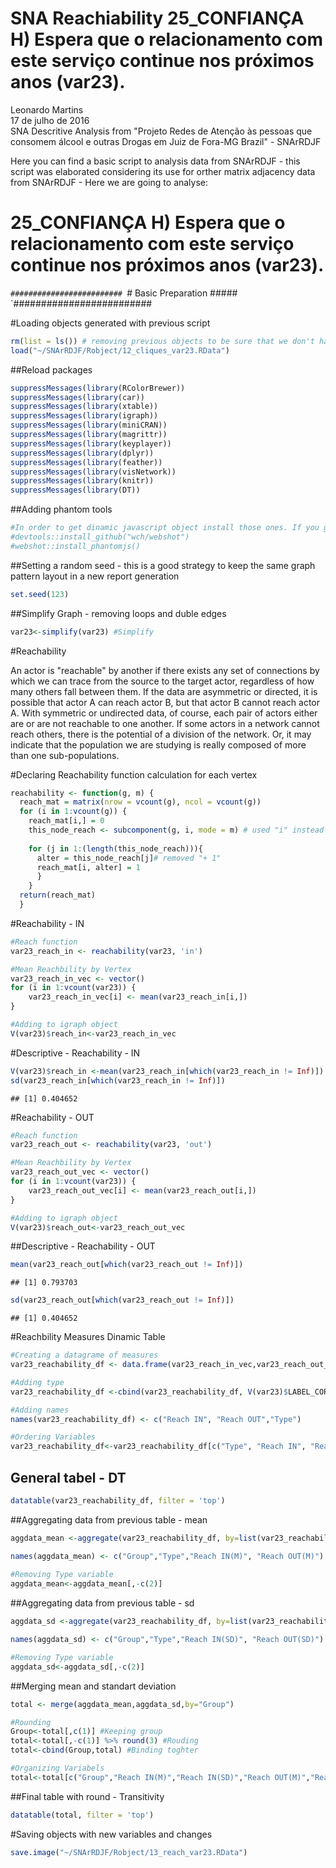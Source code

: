 # SNA Reachiability 25_CONFIANÇA H) Espera que o relacionamento com este serviço continue nos próximos anos (var23).
Leonardo Martins  
17 de julho de 2016  
SNA Descritive Analysis from "Projeto Redes de Atenção às pessoas que consomem álcool e outras Drogas em Juiz de Fora-MG   Brazil"  - SNArRDJF

Here you can find a basic script to analysis data from SNArRDJF - this script was elaborated considering its use for orther matrix adjacency data from SNArRDJF - Here we are going to analyse:

# 25_CONFIANÇA H) Espera que o relacionamento com este serviço continue nos próximos anos (var23).

`#########################
`# Basic Preparation #####
`#########################

#Loading objects generated with previous script 

```r
rm(list = ls()) # removing previous objects to be sure that we don't have objects conflicts name
load("~/SNArRDJF/Robject/12_cliques_var23.RData")
```
##Reload packages

```r
suppressMessages(library(RColorBrewer))
suppressMessages(library(car))
suppressMessages(library(xtable))
suppressMessages(library(igraph))
suppressMessages(library(miniCRAN))
suppressMessages(library(magrittr))
suppressMessages(library(keyplayer))
suppressMessages(library(dplyr))
suppressMessages(library(feather))
suppressMessages(library(visNetwork))
suppressMessages(library(knitr))
suppressMessages(library(DT))
```
##Adding phantom tools

```r
#In order to get dinamic javascript object install those ones. If you get problems installing go to Stackoverflow.com and type your error to discover what to do. In some cases the libraries need to be intalled in outside R libs.
#devtools::install_github("wch/webshot")
#webshot::install_phantomjs()
```
##Setting a random seed - this is a good strategy to keep the same graph pattern layout in a new report generation

```r
set.seed(123)
```

##Simplify Graph - removing loops and duble edges 

```r
var23<-simplify(var23) #Simplify
```


#Reachability

An actor is "reachable" by another if there exists any set of connections by which we can trace from the source to the target actor, regardless of how many others fall between them. If the data are asymmetric or directed, it is possible that actor A can reach actor B, but that actor B cannot reach actor A. With symmetric or undirected data, of course, each pair of actors either are or are not reachable to one another. If some actors in a network cannot reach others, there is the potential of a division of the network. Or, it may indicate that the population we are studying is really composed of more than one sub-populations.

#Declaring Reachability function calculation for each vertex

```r
reachability <- function(g, m) {
  reach_mat = matrix(nrow = vcount(g), ncol = vcount(g))
  for (i in 1:vcount(g)) {
    reach_mat[i,] = 0
    this_node_reach <- subcomponent(g, i, mode = m) # used "i" instead of "(i - 1)"
    
    for (j in 1:(length(this_node_reach))){
      alter = this_node_reach[j]# removed "+ 1"
      reach_mat[i, alter] = 1
      }
    }
  return(reach_mat)
  }
```
#Reachability - IN

```r
#Reach function
var23_reach_in <- reachability(var23, 'in')

#Mean Reachbility by Vertex
var23_reach_in_vec <- vector()
for (i in 1:vcount(var23)) {
    var23_reach_in_vec[i] <- mean(var23_reach_in[i,])
}

#Adding to igraph object
V(var23)$reach_in<-var23_reach_in_vec
```
#Descriptive - Reachability - IN

```r
V(var23)$reach_in <-mean(var23_reach_in[which(var23_reach_in != Inf)])
sd(var23_reach_in[which(var23_reach_in != Inf)])
```

```
## [1] 0.404652
```

#Reachability - OUT

```r
#Reach function
var23_reach_out <- reachability(var23, 'out')

#Mean Reachbility by Vertex
var23_reach_out_vec <- vector()
for (i in 1:vcount(var23)) {
    var23_reach_out_vec[i] <- mean(var23_reach_out[i,])
}

#Adding to igraph object
V(var23)$reach_out<-var23_reach_out_vec
```

##Descriptive - Reachability  - OUT

```r
mean(var23_reach_out[which(var23_reach_out != Inf)])
```

```
## [1] 0.793703
```

```r
sd(var23_reach_out[which(var23_reach_out != Inf)])
```

```
## [1] 0.404652
```

#Reachbility Measures Dinamic Table

```r
#Creating a datagrame of measures
var23_reachability_df <- data.frame(var23_reach_in_vec,var23_reach_out_vec) %>% round(3)

#Adding type
var23_reachability_df <-cbind(var23_reachability_df, V(var23)$LABEL_COR)

#Adding names
names(var23_reachability_df) <- c("Reach IN", "Reach OUT","Type")

#Ordering Variables
var23_reachability_df<-var23_reachability_df[c("Type", "Reach IN", "Reach OUT")]
```
## General tabel - DT 

```r
datatable(var23_reachability_df, filter = 'top')
```

<!--html_preserve--><div id="htmlwidget-5a5d49145d2d8981f157" style="width:100%;height:auto;" class="datatables html-widget"></div>
<script type="application/json" data-for="htmlwidget-5a5d49145d2d8981f157">{"x":{"filter":"top","filterHTML":"<tr>\n  <td>\u003c/td>\n  <td data-type=\"factor\" style=\"vertical-align: top;\">\n    <div class=\"form-group has-feedback\" style=\"margin-bottom: auto;\">\n      <input type=\"search\" placeholder=\"All\" class=\"form-control\" style=\"width: 100%;\"/>\n      <span class=\"glyphicon glyphicon-remove-circle form-control-feedback\">\u003c/span>\n    \u003c/div>\n    <div style=\"width: 100%; display: none;\">\n      <select multiple=\"multiple\" style=\"width: 100%;\" data-options=\"[&quot;Acolhimento Institucional&quot;,&quot;Ajuda Mútua&quot;,&quot;Ambulatório de Saúde Mental&quot;,&quot;Assistência Hospitalar&quot;,&quot;CAPS&quot;,&quot;CAPSAD&quot;,&quot;Consultório na Rua&quot;,&quot;CRAS/CREAS&quot;,&quot;Entidades Assistênciais e Dependencia Química e CT&quot;,&quot;Entidades Socioassistenciais&quot;,&quot;Residência Terapeutica&quot;,&quot;UAPS&quot;,&quot;Urgência/Emergência&quot;]\">\u003c/select>\n    \u003c/div>\n  \u003c/td>\n  <td data-type=\"number\" style=\"vertical-align: top;\">\n    <div class=\"form-group has-feedback\" style=\"margin-bottom: auto;\">\n      <input type=\"search\" placeholder=\"All\" class=\"form-control\" style=\"width: 100%;\"/>\n      <span class=\"glyphicon glyphicon-remove-circle form-control-feedback\">\u003c/span>\n    \u003c/div>\n    <div style=\"display: none; position: absolute; width: 200px;\">\n      <div data-min=\"0.005\" data-max=\"0.807\" data-scale=\"3\">\u003c/div>\n      <span style=\"float: left;\">\u003c/span>\n      <span style=\"float: right;\">\u003c/span>\n    \u003c/div>\n  \u003c/td>\n  <td data-type=\"number\" style=\"vertical-align: top;\">\n    <div class=\"form-group has-feedback\" style=\"margin-bottom: auto;\">\n      <input type=\"search\" placeholder=\"All\" class=\"form-control\" style=\"width: 100%;\"/>\n      <span class=\"glyphicon glyphicon-remove-circle form-control-feedback\">\u003c/span>\n    \u003c/div>\n    <div style=\"display: none; position: absolute; width: 200px;\">\n      <div data-min=\"0.005\" data-max=\"0.995\" data-scale=\"3\">\u003c/div>\n      <span style=\"float: left;\">\u003c/span>\n      <span style=\"float: right;\">\u003c/span>\n    \u003c/div>\n  \u003c/td>\n\u003c/tr>","data":[["1","2","3","4","5","6","7","8","9","10","11","12","13","14","15","16","17","18","19","20","21","22","23","24","25","26","27","28","29","30","31","32","33","34","35","36","37","38","39","40","41","42","43","44","45","46","47","48","49","50","51","52","53","54","55","56","57","58","59","60","61","62","63","64","65","66","67","68","69","70","71","72","73","74","75","76","77","78","79","80","81","82","83","84","85","86","87","88","89","90","91","92","93","94","95","96","97","98","99","100","101","102","103","104","105","106","107","108","109","110","111","112","113","114","115","116","117","118","119","120","121","122","123","124","125","126","127","128","129","130","131","132","133","134","135","136","137","138","139","140","141","142","143","144","145","146","147","148","149","150","151","152","153","154","155","156","157","158","159","160","161","162","163","164","165","166","167","168","169","170","171","172","173","174","175","176","177","178","179","180","181","182","183","184","185","186","187"],["Assistência Hospitalar","Ambulatório de Saúde Mental","CAPSAD","CRAS/CREAS","CRAS/CREAS","CRAS/CREAS","Assistência Hospitalar","Entidades Assistênciais e Dependencia Química e CT","Entidades Assistênciais e Dependencia Química e CT","Entidades Assistênciais e Dependencia Química e CT","CRAS/CREAS","CRAS/CREAS","Entidades Assistênciais e Dependencia Química e CT","Entidades Assistênciais e Dependencia Química e CT","UAPS","Residência Terapeutica","CRAS/CREAS","Urgência/Emergência","Entidades Socioassistenciais","Assistência Hospitalar","CAPS","Entidades Assistênciais e Dependencia Química e CT","CAPS","Ajuda Mútua","Entidades Socioassistenciais","Ajuda Mútua","Ajuda Mútua","CAPS","CRAS/CREAS","CRAS/CREAS","CRAS/CREAS","UAPS","Acolhimento Institucional","Ajuda Mútua","CRAS/CREAS","Entidades Assistênciais e Dependencia Química e CT","Entidades Assistênciais e Dependencia Química e CT","Residência Terapeutica","Residência Terapeutica","Entidades Socioassistenciais","Acolhimento Institucional","Consultório na Rua","Consultório na Rua","Entidades Assistênciais e Dependencia Química e CT","Entidades Socioassistenciais","CRAS/CREAS","Ajuda Mútua","Residência Terapeutica","Residência Terapeutica","Residência Terapeutica","Residência Terapeutica","Residência Terapeutica","Entidades Assistênciais e Dependencia Química e CT","UAPS","Ajuda Mútua","CRAS/CREAS","UAPS","Ajuda Mútua","Ajuda Mútua","Assistência Hospitalar","Ajuda Mútua","Entidades Assistênciais e Dependencia Química e CT","UAPS","UAPS","Entidades Assistênciais e Dependencia Química e CT","Entidades Assistênciais e Dependencia Química e CT","Ajuda Mútua","Entidades Socioassistenciais","Entidades Socioassistenciais","UAPS","UAPS","UAPS","UAPS","UAPS","UAPS","UAPS","UAPS","CRAS/CREAS","Ajuda Mútua","Ajuda Mútua","Ajuda Mútua","Ajuda Mútua","UAPS","Ajuda Mútua","Ajuda Mútua","UAPS","Entidades Assistênciais e Dependencia Química e CT","Entidades Assistênciais e Dependencia Química e CT","UAPS","UAPS","UAPS","Ajuda Mútua","Entidades Assistênciais e Dependencia Química e CT","Assistência Hospitalar","UAPS","Entidades Assistênciais e Dependencia Química e CT","Entidades Assistênciais e Dependencia Química e CT","Entidades Assistênciais e Dependencia Química e CT","UAPS","Assistência Hospitalar","Entidades Socioassistenciais","Entidades Socioassistenciais","Residência Terapeutica","Residência Terapeutica","UAPS","UAPS","UAPS","Residência Terapeutica","Residência Terapeutica","UAPS","UAPS","UAPS","UAPS","UAPS","UAPS","UAPS","UAPS","UAPS","UAPS","UAPS","UAPS","Entidades Socioassistenciais","UAPS","UAPS","UAPS","UAPS","UAPS","UAPS","UAPS","UAPS","UAPS","UAPS","UAPS","UAPS","UAPS","UAPS","UAPS","UAPS","UAPS","UAPS","UAPS","UAPS","UAPS","UAPS","Entidades Socioassistenciais","CAPS","Entidades Socioassistenciais","UAPS","Acolhimento Institucional","UAPS","UAPS","UAPS","UAPS","UAPS","Ajuda Mútua","Ajuda Mútua","UAPS","UAPS","UAPS","Ajuda Mútua","Ajuda Mútua","Ajuda Mútua","Ajuda Mútua","Ajuda Mútua","Ajuda Mútua","Ajuda Mútua","Ajuda Mútua","Ajuda Mútua","Ajuda Mútua","Ajuda Mútua","Ajuda Mútua","Ajuda Mútua","Ajuda Mútua","Ajuda Mútua","Ajuda Mútua","Ajuda Mútua","Ajuda Mútua","Ajuda Mútua","Ajuda Mútua","Ajuda Mútua","Ajuda Mútua","Ajuda Mútua","Ajuda Mútua","Ajuda Mútua","Ajuda Mútua","Ajuda Mútua","Assistência Hospitalar"],[0.797,0.797,0.797,0.797,0.797,0.797,0.797,0.797,0.797,0.797,0.797,0.797,0.797,0.797,0.797,0.797,0.797,0.797,0.797,0.797,0.797,0.797,0.797,0.797,0.797,0.797,0.797,0.797,0.797,0.797,0.797,0.797,0.797,0.797,0.797,0.797,0.797,0.797,0.797,0.797,0.797,0.797,0.797,0.797,0.797,0.797,0.797,0.797,0.797,0.797,0.797,0.797,0.797,0.797,0.797,0.797,0.797,0.797,0.797,0.797,0.802,0.797,0.797,0.797,0.797,0.005,0.802,0.797,0.797,0.797,0.797,0.797,0.797,0.797,0.797,0.797,0.797,0.797,0.797,0.797,0.797,0.797,0.797,0.797,0.797,0.797,0.797,0.797,0.797,0.797,0.797,0.797,0.797,0.797,0.797,0.797,0.797,0.797,0.797,0.797,0.797,0.797,0.802,0.802,0.797,0.797,0.797,0.802,0.802,0.797,0.797,0.797,0.797,0.797,0.797,0.797,0.797,0.797,0.797,0.797,0.797,0.797,0.797,0.797,0.797,0.797,0.797,0.797,0.797,0.797,0.797,0.797,0.797,0.797,0.797,0.797,0.797,0.797,0.797,0.797,0.797,0.797,0.797,0.797,0.797,0.797,0.797,0.797,0.797,0.797,0.797,0.797,0.797,0.797,0.797,0.797,0.802,0.802,0.802,0.802,0.802,0.802,0.807,0.807,0.802,0.807,0.802,0.802,0.802,0.802,0.802,0.802,0.802,0.802,0.802,0.802,0.802,0.802,0.802,0.802,0.802,0.802,0.802,0.802,0.802,0.802,0.802],[0.995,0.995,0.995,0.995,0.995,0.995,0.995,0.995,0.995,0.995,0.995,0.995,0.995,0.995,0.995,0.995,0.995,0.995,0.995,0.995,0.995,0.995,0.995,0.995,0.995,0.995,0.995,0.995,0.995,0.995,0.995,0.995,0.995,0.995,0.995,0.995,0.995,0.995,0.995,0.995,0.995,0.995,0.995,0.995,0.995,0.995,0.995,0.995,0.995,0.995,0.995,0.995,0.995,0.995,0.995,0.995,0.995,0.995,0.995,0.995,0.005,0.995,0.995,0.995,0.995,0.011,0.016,0.995,0.995,0.995,0.995,0.995,0.995,0.995,0.995,0.995,0.995,0.995,0.995,0.995,0.995,0.995,0.995,0.995,0.995,0.995,0.995,0.995,0.995,0.995,0.995,0.995,0.995,0.995,0.995,0.995,0.995,0.995,0.995,0.995,0.995,0.995,0.005,0.005,0.995,0.995,0.995,0.005,0.005,0.995,0.995,0.995,0.995,0.995,0.995,0.995,0.995,0.995,0.995,0.995,0.995,0.995,0.995,0.995,0.995,0.995,0.995,0.995,0.995,0.995,0.995,0.995,0.995,0.995,0.995,0.995,0.995,0.995,0.995,0.995,0.995,0.995,0.995,0.995,0.995,0.995,0.995,0.995,0.995,0.995,0.995,0.995,0.995,0.995,0.995,0.995,0.005,0.005,0.005,0.005,0.005,0.005,0.005,0.005,0.005,0.005,0.005,0.005,0.005,0.005,0.005,0.005,0.005,0.005,0.005,0.005,0.005,0.005,0.005,0.005,0.005,0.005,0.005,0.005,0.005,0.005,0.005]],"container":"<table class=\"display\">\n  <thead>\n    <tr>\n      <th> \u003c/th>\n      <th>Type\u003c/th>\n      <th>Reach IN\u003c/th>\n      <th>Reach OUT\u003c/th>\n    \u003c/tr>\n  \u003c/thead>\n\u003c/table>","options":{"columnDefs":[{"className":"dt-right","targets":[2,3]},{"orderable":false,"targets":0}],"order":[],"autoWidth":false,"orderClasses":false,"orderCellsTop":true}},"evals":[],"jsHooks":[]}</script><!--/html_preserve-->

##Aggregating data from previous table - mean

```r
aggdata_mean <-aggregate(var23_reachability_df, by=list(var23_reachability_df$Type), FUN=mean, na.rm=TRUE)

names(aggdata_mean) <- c("Group","Type","Reach IN(M)", "Reach OUT(M)")
  
#Removing Type variable
aggdata_mean<-aggdata_mean[,-c(2)]
```
##Aggregating data from previous table - sd

```r
aggdata_sd <-aggregate(var23_reachability_df, by=list(var23_reachability_df$Type), FUN=sd, na.rm=TRUE) 

names(aggdata_sd) <- c("Group","Type","Reach IN(SD)", "Reach OUT(SD)")

#Removing Type variable
aggdata_sd<-aggdata_sd[,-c(2)]
```
##Merging mean and standart deviation

```r
total <- merge(aggdata_mean,aggdata_sd,by="Group")

#Rounding
Group<-total[,c(1)] #Keeping group
total<-total[,-c(1)] %>% round(3) #Rouding
total<-cbind(Group,total) #Binding toghter

#Organizing Variabels
total<-total[c("Group","Reach IN(M)","Reach IN(SD)","Reach OUT(M)","Reach OUT(SD)")]
```
##Final table with round - Transitivity

```r
datatable(total, filter = 'top')
```

<!--html_preserve--><div id="htmlwidget-7615dc65bc2b74c510d0" style="width:100%;height:auto;" class="datatables html-widget"></div>
<script type="application/json" data-for="htmlwidget-7615dc65bc2b74c510d0">{"x":{"filter":"top","filterHTML":"<tr>\n  <td>\u003c/td>\n  <td data-type=\"factor\" style=\"vertical-align: top;\">\n    <div class=\"form-group has-feedback\" style=\"margin-bottom: auto;\">\n      <input type=\"search\" placeholder=\"All\" class=\"form-control\" style=\"width: 100%;\"/>\n      <span class=\"glyphicon glyphicon-remove-circle form-control-feedback\">\u003c/span>\n    \u003c/div>\n    <div style=\"width: 100%; display: none;\">\n      <select multiple=\"multiple\" style=\"width: 100%;\" data-options=\"[&quot;Acolhimento Institucional&quot;,&quot;Ajuda Mútua&quot;,&quot;Ambulatório de Saúde Mental&quot;,&quot;Assistência Hospitalar&quot;,&quot;CAPS&quot;,&quot;CAPSAD&quot;,&quot;Consultório na Rua&quot;,&quot;CRAS/CREAS&quot;,&quot;Entidades Assistênciais e Dependencia Química e CT&quot;,&quot;Entidades Socioassistenciais&quot;,&quot;Residência Terapeutica&quot;,&quot;UAPS&quot;,&quot;Urgência/Emergência&quot;]\">\u003c/select>\n    \u003c/div>\n  \u003c/td>\n  <td data-type=\"number\" style=\"vertical-align: top;\">\n    <div class=\"form-group has-feedback\" style=\"margin-bottom: auto;\">\n      <input type=\"search\" placeholder=\"All\" class=\"form-control\" style=\"width: 100%;\"/>\n      <span class=\"glyphicon glyphicon-remove-circle form-control-feedback\">\u003c/span>\n    \u003c/div>\n    <div style=\"display: none; position: absolute; width: 200px;\">\n      <div data-min=\"0.755\" data-max=\"0.8\" data-scale=\"3\">\u003c/div>\n      <span style=\"float: left;\">\u003c/span>\n      <span style=\"float: right;\">\u003c/span>\n    \u003c/div>\n  \u003c/td>\n  <td data-type=\"number\" style=\"vertical-align: top;\">\n    <div class=\"form-group has-feedback\" style=\"margin-bottom: auto;\">\n      <input type=\"search\" placeholder=\"All\" class=\"form-control\" style=\"width: 100%;\"/>\n      <span class=\"glyphicon glyphicon-remove-circle form-control-feedback\">\u003c/span>\n    \u003c/div>\n    <div style=\"display: none; position: absolute; width: 200px;\">\n      <div data-min=\"0\" data-max=\"0.182\" data-scale=\"3\">\u003c/div>\n      <span style=\"float: left;\">\u003c/span>\n      <span style=\"float: right;\">\u003c/span>\n    \u003c/div>\n  \u003c/td>\n  <td data-type=\"number\" style=\"vertical-align: top;\">\n    <div class=\"form-group has-feedback\" style=\"margin-bottom: auto;\">\n      <input type=\"search\" placeholder=\"All\" class=\"form-control\" style=\"width: 100%;\"/>\n      <span class=\"glyphicon glyphicon-remove-circle form-control-feedback\">\u003c/span>\n    \u003c/div>\n    <div style=\"display: none; position: absolute; width: 200px;\">\n      <div data-min=\"0.371\" data-max=\"0.995\" data-scale=\"3\">\u003c/div>\n      <span style=\"float: left;\">\u003c/span>\n      <span style=\"float: right;\">\u003c/span>\n    \u003c/div>\n  \u003c/td>\n  <td data-type=\"number\" style=\"vertical-align: top;\">\n    <div class=\"form-group has-feedback\" style=\"margin-bottom: auto;\">\n      <input type=\"search\" placeholder=\"All\" class=\"form-control\" style=\"width: 100%;\"/>\n      <span class=\"glyphicon glyphicon-remove-circle form-control-feedback\">\u003c/span>\n    \u003c/div>\n    <div style=\"display: none; position: absolute; width: 200px;\">\n      <div data-min=\"0\" data-max=\"0.487\" data-scale=\"3\">\u003c/div>\n      <span style=\"float: left;\">\u003c/span>\n      <span style=\"float: right;\">\u003c/span>\n    \u003c/div>\n  \u003c/td>\n\u003c/tr>","data":[["1","2","3","4","5","6","7","8","9","10","11","12","13"],["Acolhimento Institucional","Ajuda Mútua","Ambulatório de Saúde Mental","Assistência Hospitalar","CAPS","CAPSAD","Consultório na Rua","CRAS/CREAS","Entidades Assistênciais e Dependencia Química e CT","Entidades Socioassistenciais","Residência Terapeutica","UAPS","Urgência/Emergência"],[0.797,0.8,0.797,0.798,0.797,0.797,0.797,0.797,0.755,0.797,0.799,0.797,0.797],[0,0.003,null,0.002,0,null,0,0,0.182,0,0.002,0.001,null],[0.995,0.371,0.995,0.854,0.995,0.995,0.995,0.995,0.943,0.995,0.665,0.951,0.995],[0,0.483,null,0.374,0,null,0,0,0.226,0,0.487,0.206,null]],"container":"<table class=\"display\">\n  <thead>\n    <tr>\n      <th> \u003c/th>\n      <th>Group\u003c/th>\n      <th>Reach IN(M)\u003c/th>\n      <th>Reach IN(SD)\u003c/th>\n      <th>Reach OUT(M)\u003c/th>\n      <th>Reach OUT(SD)\u003c/th>\n    \u003c/tr>\n  \u003c/thead>\n\u003c/table>","options":{"columnDefs":[{"className":"dt-right","targets":[2,3,4,5]},{"orderable":false,"targets":0}],"order":[],"autoWidth":false,"orderClasses":false,"orderCellsTop":true}},"evals":[],"jsHooks":[]}</script><!--/html_preserve-->
#Saving objects with new variables and changes

```r
save.image("~/SNArRDJF/Robject/13_reach_var23.RData") 
```

